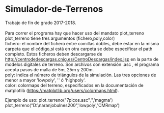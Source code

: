 # Simulador-de-Terrenos
Trabajo de fin de grado 2017-2018.<br />  
Para correr el programa hay que hacer uso del mandato plot_terreno<br />
plot_terreno tiene tres argumentos (fichero,poly,color)<br />
      fichero: el nombre del fichero entre comillas dobles, debe estar en la misma carpeta que el código,si está en otra carpeta se debe especificar el path completo.
               Estos ficheros deben descargarse de http://centrodedescargas.cnig.es/CentroDescargas/index.jsp en la parte de
               modelos digitales de terreno. Son archivos con extensión .asc , el programa acepta pasos de malla de 5m, 25m y 200m.<br />
      poly: indica el número de triángulos de la simulación. Las tres opciones de menor a mayor 'lowpoly', '' ó 'highpoly'.<br />
      color: colormaps del terreno, especificados en la documentación de matplotlib (https://matplotlib.org/users/colormaps.html).<br />


Ejemplo de uso: plot_terreno("7picos.asc",'','magma') <br /> plot_terreno("D:\\naranjobulnes200",'lowpoly','CMRmap')     
